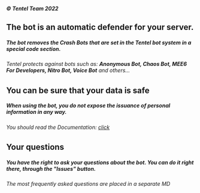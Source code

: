 ##### © Tentel Team 2022


## The bot is an automatic defender for your server.

##### The bot removes the Crash Bots that are set in the Tentel bot system in a special code section.

###### Tentel protects against bots such as: **Anonymous Bot, Chaos Bot, MEE6 For Developers, Nitro Bot, Voice Bot** and others...

## You can be sure that your data is safe

##### When using the bot, you do not expose the issuance of personal information in any way.

###### You should read the Documentation: [click](https://docs.google.com/document/d/1jQCnubF-uRv1pGlTfu9E1hPP6ZSZcLM_l0TO0lv4wJc/edit?usp=drivesdk)

## Your questions

##### You have the right to ask your questions about the bot. You can do it right there, through the "Issues" button.

###### The most frequently asked questions are placed in a separate MD
